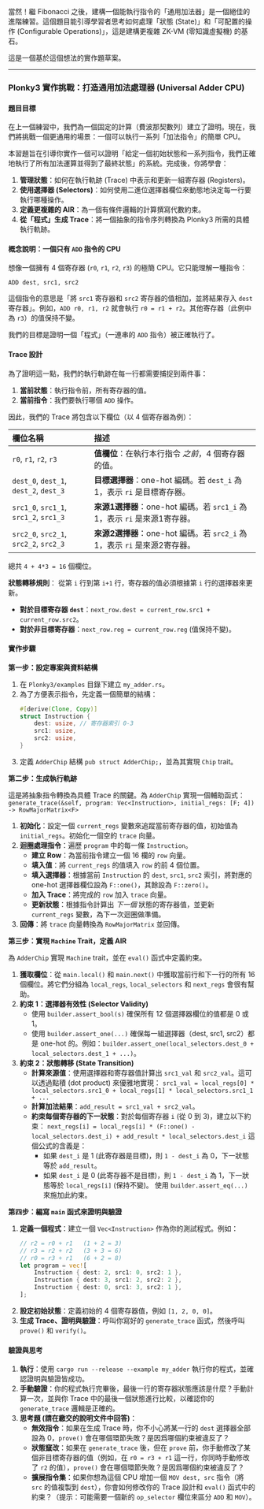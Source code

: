 當然！繼 Fibonacci 之後，建構一個能執行指令的「通用加法器」是一個絕佳的進階練習。這個題目能引導學習者思考如何處理「狀態 (State)」和「可配置的操作 (Configurable Operations)」，這是建構更複雜 ZK-VM (零知識虛擬機) 的基石。

這是一個基於這個想法的實作題草案。

---

### **Plonky3 實作挑戰：打造通用加法處理器 (Universal Adder CPU)**

#### **題目目標**

在上一個練習中，我們為一個固定的計算（費波那契數列）建立了證明。現在，我們將挑戰一個更通用的場景：一個可以執行一系列「加法指令」的簡單 CPU。

本習題旨在引導你實作一個可以證明「給定一個初始狀態和一系列指令，我們正確地執行了所有加法運算並得到了最終狀態」的系統。完成後，你將學會：

1.  **管理狀態**：如何在執行軌跡 (Trace) 中表示和更新一組寄存器 (Registers)。
2.  **使用選擇器 (Selectors)**：如何使用二進位選擇器欄位來動態地決定每一行要執行哪種操作。
3.  **定義更複雜的 AIR**：為一個有條件邏輯的計算撰寫代數約束。
4.  **從「程式」生成 Trace**：將一個抽象的指令序列轉換為 Plonky3 所需的具體執行軌跡。

#### **概念說明：一個只有 `ADD` 指令的 CPU**

想像一個擁有 4 個寄存器 (`r0`, `r1`, `r2`, `r3`) 的極簡 CPU。它只能理解一種指令：

`ADD dest, src1, src2`

這個指令的意思是「將 `src1` 寄存器和 `src2` 寄存器的值相加，並將結果存入 `dest` 寄存器」。例如，`ADD r0, r1, r2` 就會執行 `r0 = r1 + r2`。其他寄存器（此例中為 `r3`）的值保持不變。

我們的目標是證明一個「程式」（一連串的 `ADD` 指令）被正確執行了。

#### **Trace 設計**

為了證明這一點，我們的執行軌跡在每一行都需要捕捉到兩件事：
1.  **當前狀態**：執行指令前，所有寄存器的值。
2.  **當前指令**：我們要執行哪個 `ADD` 操作。

因此，我們的 Trace 將包含以下欄位（以 4 個寄存器為例）：

| 欄位名稱 | 描述 |
| :--- | :--- |
| `r0`, `r1`, `r2`, `r3` | **值欄位**：在執行本行指令 *之前*，4 個寄存器的值。 |
| `dest_0`, `dest_1`, `dest_2`, `dest_3` | **目標選擇器**：one-hot 編碼。若 `dest_i` 為 1，表示 `ri` 是目標寄存器。 |
| `src1_0`, `src1_1`, `src1_2`, `src1_3` | **來源1選擇器**：one-hot 編碼。若 `src1_i` 為 1，表示 `ri` 是來源1寄存器。 |
| `src2_0`, `src2_1`, `src2_2`, `src2_3` | **來源2選擇器**：one-hot 編碼。若 `src2_i` 為 1，表示 `ri` 是來源2寄存器。 |

總共 `4 + 4*3 = 16` 個欄位。

**狀態轉移規則**：
從第 `i` 行到第 `i+1` 行，寄存器的值必須根據第 `i` 行的選擇器來更新。
*   **對於目標寄存器 `dest`**：`next_row.dest = current_row.src1 + current_row.src2`。
*   **對於非目標寄存器**：`next_row.reg = current_row.reg` (值保持不變)。

#### **實作步驟**

**第一步：設定專案與資料結構**

1.  在 `Plonky3/examples` 目錄下建立 `my_adder.rs`。
2.  為了方便表示指令，先定義一個簡單的結構：
    ```rust
    #[derive(Clone, Copy)]
    struct Instruction {
        dest: usize, // 寄存器索引 0-3
        src1: usize,
        src2: usize,
    }
    ```
3.  定義 `AdderChip` 結構 `pub struct AdderChip;`，並為其實現 `Chip` trait。

**第二步：生成執行軌跡**

這是將抽象指令轉換為具體 Trace 的關鍵。為 `AdderChip` 實現一個輔助函式：
`generate_trace(&self, program: Vec<Instruction>, initial_regs: [F; 4]) -> RowMajorMatrix<F>`

1.  **初始化**：設定一個 `current_regs` 變數來追蹤當前寄存器的值，初始值為 `initial_regs`。初始化一個空的 `trace` 向量。
2.  **迴圈處理指令**：遍歷 `program` 中的每一條 `Instruction`。
    *   **建立 Row**：為當前指令建立一個 16 欄的 `row` 向量。
    *   **填入值**：將 `current_regs` 的值填入 `row` 的前 4 個位置。
    *   **填入選擇器**：根據當前 `Instruction` 的 `dest`, `src1`, `src2` 索引，將對應的 one-hot 選擇器欄位設為 `F::one()`，其餘設為 `F::zero()`。
    *   **加入 Trace**：將完成的 `row` 加入 `trace` 向量。
    *   **更新狀態**：根據指令計算出 *下一個* 狀態的寄存器值，並更新 `current_regs` 變數，為下一次迴圈做準備。
3.  **回傳**：將 `trace` 向量轉換為 `RowMajorMatrix` 並回傳。

**第三步：實現 `Machine` Trait，定義 AIR**

為 `AdderChip` 實現 `Machine` trait，並在 `eval()` 函式中定義約束。

1.  **獲取欄位**：從 `main.local()` 和 `main.next()` 中獲取當前行和下一行的所有 16 個欄位。將它們分組為 `local_regs`, `local_selectors` 和 `next_regs` 會很有幫助。
2.  **約束 1：選擇器有效性 (Selector Validity)**
    *   使用 `builder.assert_bool(s)` 確保所有 12 個選擇器欄位的值都是 0 或 1。
    *   使用 `builder.assert_one(...)` 確保每一組選擇器（dest, src1, src2）都是 one-hot 的。例如：`builder.assert_one(local_selectors.dest_0 + local_selectors.dest_1 + ...)`。
3.  **約束 2：狀態轉移 (State Transition)**
    *   **計算來源值**：使用選擇器和寄存器值計算出 `src1_val` 和 `src2_val`。這可以透過點積 (dot product) 來優雅地實現：
        `src1_val = local_regs[0] * local_selectors.src1_0 + local_regs[1] * local_selectors.src1_1 + ...`
    *   **計算加法結果**：`add_result = src1_val + src2_val`。
    *   **約束每個寄存器的下一狀態**：對於每個寄存器 `i` (從 0 到 3)，建立以下約束：
        `next_regs[i] = local_regs[i] * (F::one() - local_selectors.dest_i) + add_result * local_selectors.dest_i`
        這個公式的含義是：
        *   如果 `dest_i` 是 1 (此寄存器是目標)，則 `1 - dest_i` 為 0，下一狀態等於 `add_result`。
        *   如果 `dest_i` 是 0 (此寄存器不是目標)，則 `1 - dest_i` 為 1，下一狀態等於 `local_regs[i]` (保持不變)。
        使用 `builder.assert_eq(...)` 來施加此約束。

**第四步：編寫 `main` 函式來證明與驗證**

1.  **定義一個程式**：建立一個 `Vec<Instruction>` 作為你的測試程式。例如：
    ```rust
    // r2 = r0 + r1   (1 + 2 = 3)
    // r3 = r2 + r2   (3 + 3 = 6)
    // r0 = r3 + r1   (6 + 2 = 8)
    let program = vec![
        Instruction { dest: 2, src1: 0, src2: 1 },
        Instruction { dest: 3, src1: 2, src2: 2 },
        Instruction { dest: 0, src1: 3, src2: 1 },
    ];
    ```
2.  **設定初始狀態**：定義初始的 4 個寄存器值，例如 `[1, 2, 0, 0]`。
3.  **生成 Trace、證明與驗證**：呼叫你寫好的 `generate_trace` 函式，然後呼叫 `prove()` 和 `verify()`。

#### **驗證與思考**

1.  **執行**：使用 `cargo run --release --example my_adder` 執行你的程式，並確認證明與驗證皆成功。
2.  **手動驗證**：你的程式執行完畢後，最後一行的寄存器狀態應該是什麼？手動計算一次，並與你 Trace 中的最後一個狀態進行比較，以確認你的 `generate_trace` 邏輯是正確的。
3.  **思考題 (請在繳交的說明文件中回答)**：
    *   **無效指令**：如果在生成 Trace 時，你不小心將某一行的 `dest` 選擇器全部設為 0，`prove()` 會在哪個環節失敗？是因爲哪個約束被違反了？
    *   **狀態竄改**：如果在 `generate_trace` 後，但在 `prove` 前，你手動修改了某個非目標寄存器的值（例如，在 `r0 = r3 + r1` 這一行，你同時手動修改了 `r2` 的值），`prove()` 會在哪個環節失敗？是因爲哪個約束被違反了？
    *   **擴展指令集**：如果你想為這個 CPU 增加一個 `MOV dest, src` 指令（將 `src` 的值複製到 `dest`），你會如何修改你的 Trace 設計和 `eval()` 函式中的約束？（提示：可能需要一個新的 `op_selector` 欄位來區分 `ADD` 和 `MOV`）。